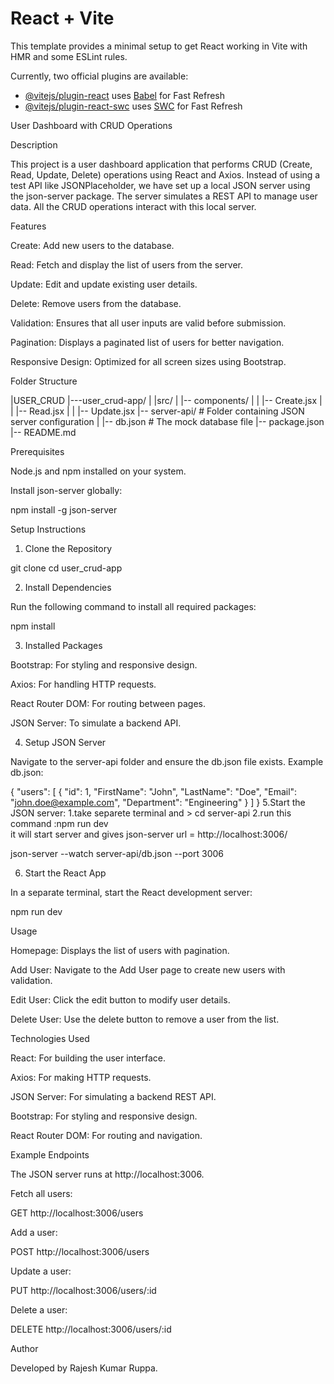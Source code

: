 # React + Vite

This template provides a minimal setup to get React working in Vite with HMR and some ESLint rules.

Currently, two official plugins are available:

- [@vitejs/plugin-react](https://github.com/vitejs/vite-plugin-react/blob/main/packages/plugin-react/README.md) uses [Babel](https://babeljs.io/) for Fast Refresh
- [@vitejs/plugin-react-swc](https://github.com/vitejs/vite-plugin-react-swc) uses [SWC](https://swc.rs/) for Fast Refresh



User Dashboard with CRUD Operations

Description

This project is a user dashboard application that performs CRUD (Create, Read, Update, Delete) operations using React and Axios. Instead of using a test API like JSONPlaceholder, we have set up a local JSON server using the json-server package. The server simulates a REST API to manage user data. All the CRUD operations interact with this local server.

Features

Create: Add new users to the database.

Read: Fetch and display the list of users from the server.

Update: Edit and update existing user details.

Delete: Remove users from the database.

Validation: Ensures that all user inputs are valid before submission.

Pagination: Displays a paginated list of users for better navigation.

Responsive Design: Optimized for all screen sizes using Bootstrap.

Folder Structure


|USER_CRUD
|---user_crud-app/
|   |src/
|   |-- components/
|   |   |-- Create.jsx
|   |   |-- Read.jsx
|   |   |-- Update.jsx
|-- server-api/    # Folder containing JSON server configuration
|   |-- db.json    # The mock database file
|-- package.json
|-- README.md

Prerequisites

Node.js and npm installed on your system.

Install json-server globally:

npm install -g json-server

Setup Instructions

1. Clone the Repository

git clone <repository-url>
cd user_crud-app

2. Install Dependencies

Run the following command to install all required packages:

npm install

3. Installed Packages

Bootstrap: For styling and responsive design.

Axios: For handling HTTP requests.

React Router DOM: For routing between pages.

JSON Server: To simulate a backend API.

4. Setup JSON Server

Navigate to the server-api folder and ensure the db.json file exists. Example db.json:

{
  "users": [
    {
      "id": 1,
      "FirstName": "John",
      "LastName": "Doe",
      "Email": "john.doe@example.com",
      "Department": "Engineering"
    }
  ]
}
5.Start the JSON server:
  1.take separete terminal and > cd server-api
  2.run this command :npm run dev   
  it will start server and gives json-server url = http://localhost:3006/

json-server --watch server-api/db.json --port 3006

6. Start the React App


In a separate terminal, start the React development server:

npm run dev




Usage

Homepage: Displays the list of users with pagination.

Add User: Navigate to the Add User page to create new users with validation.

Edit User: Click the edit button to modify user details.

Delete User: Use the delete button to remove a user from the list.

Technologies Used

React: For building the user interface.

Axios: For making HTTP requests.

JSON Server: For simulating a backend REST API.

Bootstrap: For styling and responsive design.

React Router DOM: For routing and navigation.

Example Endpoints

The JSON server runs at http://localhost:3006.

Fetch all users:

GET http://localhost:3006/users

Add a user:

POST http://localhost:3006/users

Update a user:

PUT http://localhost:3006/users/:id

Delete a user:

DELETE http://localhost:3006/users/:id



Author

Developed by Rajesh Kumar Ruppa.
